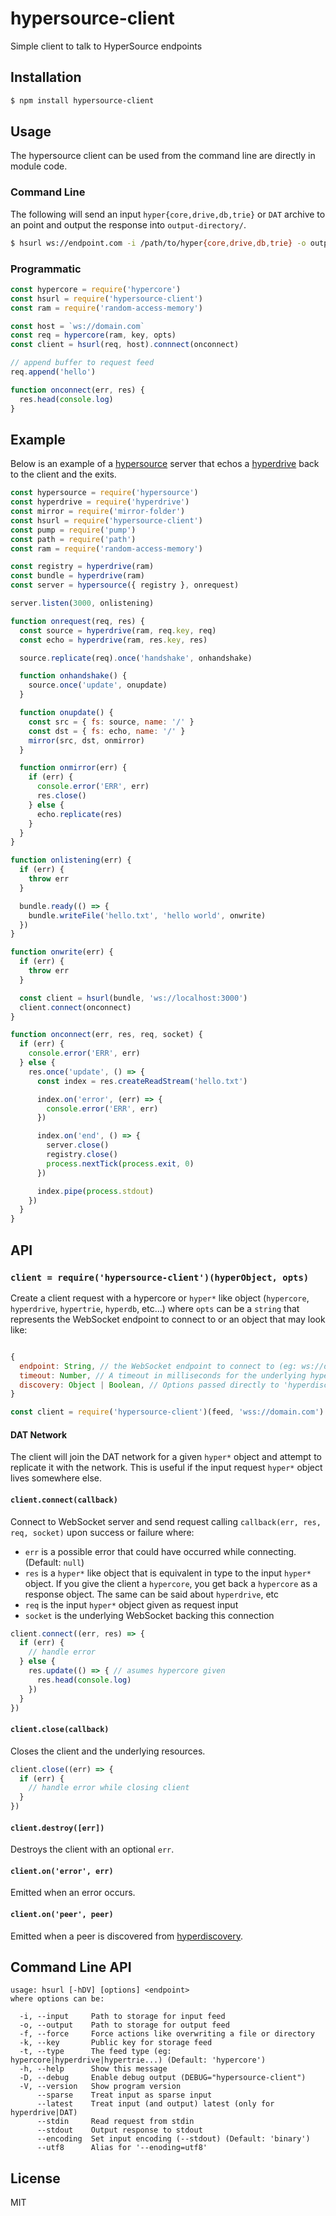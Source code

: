 hypersource-client
==================

Simple client to talk to HyperSource endpoints

## Installation

```sh
$ npm install hypersource-client
```

## Usage

The hypersource client can be used from the command line are directly in
module code.

### Command Line

The following will send an input `hyper{core,drive,db,trie}` or `DAT`
archive to an point and output the response into `output-directory/`.

```sh
$ hsurl ws://endpoint.com -i /path/to/hyper{core,drive,db,trie} -o output-directory
```

### Programmatic

```js
const hypercore = require('hypercore')
const hsurl = require('hypersource-client')
const ram = require('random-access-memory')

const host = `ws://domain.com`
const req = hypercore(ram, key, opts)
const client = hsurl(req, host).connnect(onconnect)

// append buffer to request feed
req.append('hello')

function onconnect(err, res) {
  res.head(console.log)
}
```

## Example

Below is an example of a
[hypersource](https://github.com/jwerle/hypersource) server that echos
a [hyperdrive](https://github.com/mafintosh/hyperdrive) back to the
client and the exits.

```js
const hypersource = require('hypersource')
const hyperdrive = require('hyperdrive')
const mirror = require('mirror-folder')
const hsurl = require('hypersource-client')
const pump = require('pump')
const path = require('path')
const ram = require('random-access-memory')

const registry = hyperdrive(ram)
const bundle = hyperdrive(ram)
const server = hypersource({ registry }, onrequest)

server.listen(3000, onlistening)

function onrequest(req, res) {
  const source = hyperdrive(ram, req.key, req)
  const echo = hyperdrive(ram, res.key, res)

  source.replicate(req).once('handshake', onhandshake)

  function onhandshake() {
    source.once('update', onupdate)
  }

  function onupdate() {
    const src = { fs: source, name: '/' }
    const dst = { fs: echo, name: '/' }
    mirror(src, dst, onmirror)
  }

  function onmirror(err) {
    if (err) {
      console.error('ERR', err)
      res.close()
    } else {
      echo.replicate(res)
    }
  }
}

function onlistening(err) {
  if (err) {
    throw err
  }

  bundle.ready(() => {
    bundle.writeFile('hello.txt', 'hello world', onwrite)
  })
}

function onwrite(err) {
  if (err) {
    throw err
  }

  const client = hsurl(bundle, 'ws://localhost:3000')
  client.connect(onconnect)
}

function onconnect(err, res, req, socket) {
  if (err) {
    console.error('ERR', err)
  } else {
    res.once('update', () => {
      const index = res.createReadStream('hello.txt')

      index.on('error', (err) => {
        console.error('ERR', err)
      })

      index.on('end', () => {
        server.close()
        registry.close()
        process.nextTick(process.exit, 0)
      })

      index.pipe(process.stdout)
    })
  }
}
```

## API

### `client = require('hypersource-client')(hyperObject, opts)`

Create a client request with a hypercore or `hyper*` like object (`hypercore`,
`hyperdrive`, `hypertrie`, `hyperdb`, etc...) where `opts` can be a
`string` that represents the WebSocket endpoint to connect to or an
object that may look like:

```js

{
  endpoint: String, // the WebSocket endpoint to connect to (eg: ws://domain.com
  timeout: Number, // A timeout in milliseconds for the underlying hypercore protocol stream. Defaults to '30000'
  discovery: Object | Boolean, // Options passed directly to 'hyperdiscovery'. Set to 'false' to disable
}
```

```js
const client = require('hypersource-client')(feed, 'wss://domain.com')
```

#### DAT Network

The client will join the DAT network for a given `hyper*` object and
attempt to replicate it with the network. This is useful if the input
request `hyper*` object lives somewhere else.

#### `client.connect(callback)`

Connect to WebSocket server and send request calling
`callback(err, res, req, socket)` upon success or failure where:

* `err` is a possible error that could have occurred while connecting.
  (Default: `null`)
* `res` is a `hyper*` like object that is equivalent in type to the
  input `hyper*` object. If you give the client a `hypercore`, you get
  back a `hypercore` as a response object. The same can be said about
  `hyperdrive`, etc
* `req` is the input `hyper*` object given as request input
* `socket` is the underlying WebSocket backing this connection

```js
client.connect((err, res) => {
  if (err) {
    // handle error
  } else {
    res.update(() => { // asumes hypercore given
      res.head(console.log)
    })
  }
})
```

#### `client.close(callback)`

Closes the client and the underlying resources.

```js
client.close((err) => {
  if (err) {
    // handle error while closing client
  }
})
```

#### `client.destroy([err])`

Destroys the client with an optional `err`.

#### `client.on('error', err)`

Emitted when an error occurs.

#### `client.on('peer', peer)`

Emitted when a peer is discovered from
[hyperdiscovery](https://github.com/karissa/hyperdiscovery).

## Command Line API

```
usage: hsurl [-hDV] [options] <endpoint>
where options can be:

  -i, --input     Path to storage for input feed
  -o, --output    Path to storage for output feed
  -f, --force     Force actions like overwriting a file or directory
  -k, --key       Public key for storage feed
  -t, --type      The feed type (eg: hypercore|hyperdrive|hypertrie...) (Default: 'hypercore')
  -h, --help      Show this message
  -D, --debug     Enable debug output (DEBUG="hypersource-client")
  -V, --version   Show program version
      --sparse    Treat input as sparse input
      --latest    Treat input (and output) latest (only for hyperdrive|DAT)
      --stdin     Read request from stdin
      --stdout    Output response to stdout
      --encoding  Set input encoding (--stdout) (Default: 'binary')
      --utf8      Alias for '--enoding=utf8'

```

## License

MIT
